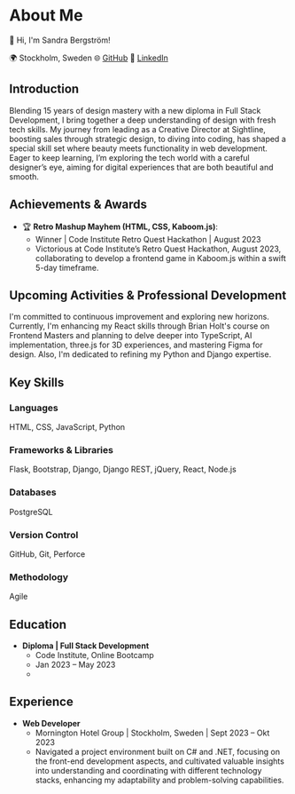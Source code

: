 # About Me

👋 Hi, I'm Sandra Bergström!

🌍 Stockholm, Sweden
🌐 [GitHub](https://github.com/SandraBergstrom)
🔗 [LinkedIn](https://linkedin.com/in/sandrabergstrom)

## Introduction

Blending 15 years of design mastery with a new diploma in Full Stack Development, I bring together a deep understanding of design with fresh tech skills. My journey from leading as a Creative Director at Sightline, boosting sales through strategic design, to diving into coding, has shaped a special skill set where beauty meets functionality in web development. Eager to keep learning, I’m exploring the tech world with a careful designer’s eye, aiming for digital experiences that are both beautiful and smooth.

## Achievements & Awards

- 🏆 **Retro Mashup Mayhem (HTML, CSS, Kaboom.js)**:
  - Winner | Code Institute Retro Quest Hackathon | August 2023
  - Victorious at Code Institute’s Retro Quest Hackathon, August 2023, collaborating to develop a frontend game in Kaboom.js within a swift 5-day timeframe.

## Upcoming Activities & Professional Development

I'm committed to continuous improvement and exploring new horizons. Currently, I'm enhancing my React skills through Brian Holt's course on Frontend Masters and planning to delve deeper into TypeScript, AI implementation, three.js for 3D experiences, and mastering Figma for design. Also, I'm dedicated to refining my Python and Django expertise.

## Key Skills

### Languages
HTML, CSS, JavaScript, Python

### Frameworks & Libraries
Flask, Bootstrap, Django, Django REST, jQuery, React, Node.js

### Databases
PostgreSQL

### Version Control
GitHub, Git, Perforce

### Methodology
Agile

## Education

- **Diploma | Full Stack Development**
  - Code Institute, Online Bootcamp
  - Jan 2023 – May 2023
  - 
## Experience

- **Web Developer**
  - Mornington Hotel Group | Stockholm, Sweden | Sept 2023 – Okt 2023
  - Navigated a project environment built on C# and .NET, focusing on the front-end development aspects, and cultivated valuable insights into understanding and coordinating with different technology stacks, enhancing my adaptability and problem-solving capabilities.
